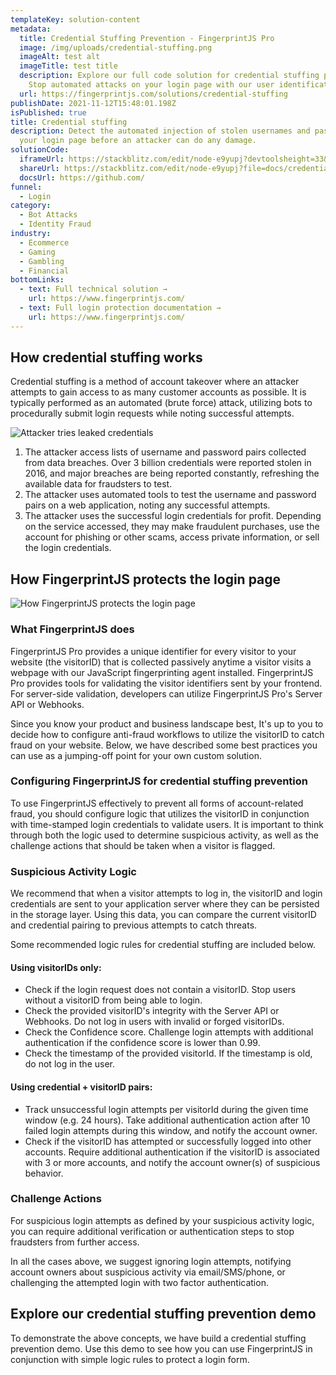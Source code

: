 ```yaml
---
templateKey: solution-content
metadata:
  title: Credential Stuffing Prevention - FingerprintJS Pro
  image: /img/uploads/credential-stuffing.png
  imageAlt: test alt
  imageTitle: test title
  description: Explore our full code solution for credential stuffing prevention.
    Stop automated attacks on your login page with our user identification API.
  url: https://fingerprintjs.com/solutions/credential-stuffing
publishDate: 2021-11-12T15:48:01.198Z
isPublished: true
title: Credential stuffing
description: Detect the automated injection of stolen usernames and passwords on
  your login page before an attacker can do any damage.
solutionCode:
  iframeUrl: https://stackblitz.com/edit/node-e9yupj?devtoolsheight=33&embed=1&file=docs/credential-stuffing.md
  shareUrl: https://stackblitz.com/edit/node-e9yupj?file=docs/credential-stuffing.md
  docsUrl: https://github.com/
funnel:
  - Login
category:
  - Bot Attacks
  - Identity Fraud
industry:
  - Ecommerce
  - Gaming
  - Gambling
  - Financial
bottomLinks:
  - text: Full technical solution →
    url: https://www.fingerprintjs.com/
  - text: Full login protection documentation →
    url: https://www.fingerprintjs.com/
---
```

## How credential stuffing works

Credential stuffing is a method of account takeover where an attacker attempts to gain access to as many customer accounts as possible. It is typically performed as an automated (brute force) attack, utilizing bots to procedurally submit login requests while noting successful attempts.

![Attacker tries leaked credentials](/img/uploads/credential-stuffing-diagram1.png)

1. The attacker access lists of username and password pairs collected from data breaches. Over 3 billion credentials were reported stolen in 2016, and major breaches are being reported constantly, refreshing the available data for fraudsters to test.
2. The attacker uses automated tools to test the username and password pairs on a web application, noting any successful attempts.
3. The attacker uses the successful login credentials for profit. Depending on the service accessed, they may make fraudulent purchases, use the account for phishing or other scams, access private information, or sell the login credentials.

## How FingerprintJS protects the login page

![How FingerprintJS protects the login page](/img/uploads/credential-stuffing-diagram2.png)

### What FingerprintJS does

FingerprintJS Pro provides a unique identifier for every visitor to your website (the visitorID) that is collected passively anytime a visitor visits a webpage with our JavaScript fingerprinting agent installed. FingerprintJS Pro provides tools for validating the visitor identifiers sent by your frontend. For server-side validation, developers can utilize FingerprintJS Pro's Server API or Webhooks.

Since you know your product and business landscape best, It's up to you to decide how to configure anti-fraud workflows to utilize the visitorID to catch fraud on your website. Below, we have described some best practices you can use as a jumping-off point for your own custom solution.

### Configuring FingerprintJS for credential stuffing prevention

To use FingerprintJS effectively to prevent all forms of account-related fraud, you should configure logic that utilizes the visitorID in conjunction with time-stamped login credentials to validate users. It is important to think through both the logic used to determine suspicious activity, as well as the challenge actions that should be taken when a visitor is flagged.

### Suspicious Activity Logic

We recommend that when a visitor attempts to log in, the visitorID and login credentials are sent to your application server where they can be persisted in the storage layer. Using this data, you can compare the current visitorID and credential pairing to previous attempts to catch threats.

Some recommended logic rules for credential stuffing are included below.

#### Using visitorIDs only:

* Check if the login request does not contain a visitorID. Stop users without a visitorID from being able to login.
* Check the provided visitorID's integrity with the Server API or Webhooks. Do not log in users with invalid or forged visitorIDs.
* Check the Confidence score. Challenge login attempts with additional authentication if the confidence score is lower than 0.99.
* Check the timestamp of the provided visitorId. If the timestamp is old, do not log in the user.

#### Using credential + visitorID pairs:

* Track unsuccessful login attempts per visitorId during the given time window (e.g. 24 hours). Take additional authentication action after 10 failed login attempts during this window, and notify the account owner.
* Check if the visitorID has attempted or successfully logged into other accounts. Require additional authentication if the visitorID is associated with 3 or more accounts, and notify the account owner(s) of suspicious behavior.

### Challenge Actions

For suspicious login attempts as defined by your suspicious activity logic, you can require additional verification or authentication steps to stop fraudsters from further access.

In all the cases above, we suggest ignoring login attempts, notifying account owners about suspicious activity via email/SMS/phone, or challenging the attempted login with two factor authentication.

## Explore our credential stuffing prevention demo

To demonstrate the above concepts, we have build a credential stuffing prevention demo. Use this demo to see how you can use FingerprintJS in conjunction with simple logic rules to protect a login form.